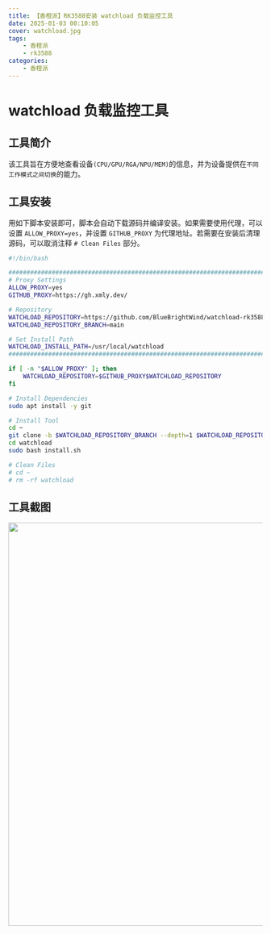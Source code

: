 ```yaml
---
title: 【香橙派】RK3588安装 watchload 负载监控工具
date: 2025-01-03 00:10:05
cover: watchload.jpg
tags:
    - 香橙派
    - rk3588
categories:
    - 香橙派
---
```


# watchload 负载监控工具

## 工具简介

该工具旨在方便地查看设备`(CPU/GPU/RGA/NPU/MEM)`的信息，并为设备提供在`不同工作模式之间切换`的能力。

## 工具安装

用如下脚本安装即可，脚本会自动下载源码并编译安装。如果需要使用代理，可以设置 `ALLOW_PROXY=yes`，并设置 `GITHUB_PROXY` 为代理地址。若需要在安装后清理源码，可以取消注释 `# Clean Files` 部分。

```bash
#!/bin/bash

#######################################################################
# Proxy Settings
ALLOW_PROXY=yes
GITHUB_PROXY=https://gh.xmly.dev/

# Repository
WATCHLOAD_REPOSITORY=https://github.com/BlueBrightWind/watchload-rk3588.git
WATCHLOAD_REPOSITORY_BRANCH=main

# Set Install Path
WATCHLOAD_INSTALL_PATH=/usr/local/watchload
#######################################################################

if [ -n "$ALLOW_PROXY" ]; then
    WATCHLOAD_REPOSITORY=$GITHUB_PROXY$WATCHLOAD_REPOSITORY
fi

# Install Dependencies
sudo apt install -y git

# Install Tool
cd ~
git clone -b $WATCHLOAD_REPOSITORY_BRANCH --depth=1 $WATCHLOAD_REPOSITORY watchload
cd watchload
sudo bash install.sh

# Clean Files
# cd ~
# rm -rf watchload
```

## 工具截图

<img src="watchload.jpg" width='800px'>
